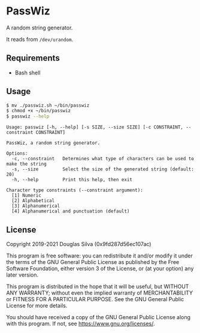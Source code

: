 # PassWiz
A random string generator.

It reads from `/dev/urandom`.

## Requirements
- Bash shell

## Usage
```sh
$ mv ./passwiz.sh ~/bin/passwiz
$ chmod +x ~/bin/passwiz
$ passwiz --help
```

```
Usage: passwiz [-h, --help] [-s SIZE, --size SIZE] [-c CONSTRAINT, --constraint CONSTRAINT]

PassWiz, a random string generator.

Options:
  -c, --constraint   Determines what type of characters can be used to make the string
  -s, --size         Select the size of the generated string (default: 20)
  -h, --help         Print this help, then exit

Character type constraints (--constraint argument):
  [1] Numeric
  [2] Alphabetical
  [3] Alphanumerical
  [4] Alphanumerical and punctuation (default)
```

## License
Copyright 2019-2021 Douglas Silva (0x9fd287d56ec107ac)

This program is free software: you can redistribute it and/or modify
it under the terms of the GNU General Public License as published by
the Free Software Foundation, either version 3 of the License, or
(at your option) any later version.

This program is distributed in the hope that it will be useful,
but WITHOUT ANY WARRANTY; without even the implied warranty of
MERCHANTABILITY or FITNESS FOR A PARTICULAR PURPOSE.  See the
GNU General Public License for more details.

You should have received a copy of the GNU General Public License
along with this program.  If not, see <https://www.gnu.org/licenses/>.

